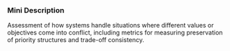 ### Mini Description

Assessment of how systems handle situations where different values or objectives come into conflict, including metrics for measuring preservation of priority structures and trade-off consistency.
